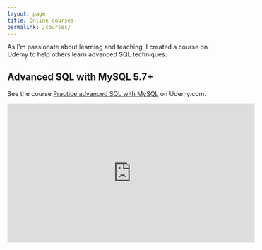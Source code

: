 ```yaml
---
layout: page
title: Online courses
permalink: /courses/
---
```


As I'm passionate about learning and teaching, I created a course on Udemy to help others learn advanced SQL techniques.

## Advanced SQL with MySQL 5.7+

See the course [Practice advanced SQL with MySQL](https://www.udemy.com/practice-advanced-sql-with-mysql/) on Udemy.com.

<iframe width="560" height="315" src="https://www.youtube.com/embed/RYse_GGyk24" frameborder="0" allowfullscreen></iframe>
